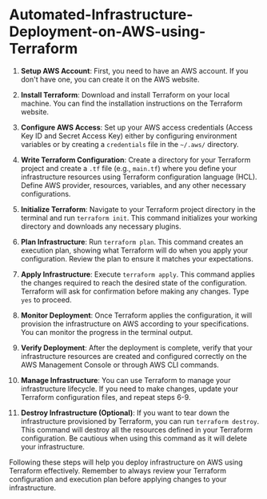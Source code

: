 # Automated-Infrastructure-Deployment-on-AWS-using-Terraform
1. **Setup AWS Account**: First, you need to have an AWS account. If you don't have one, you can create it on the AWS website.

2. **Install Terraform**: Download and install Terraform on your local machine. You can find the installation instructions on the Terraform website.

3. **Configure AWS Access**: Set up your AWS access credentials (Access Key ID and Secret Access Key) either by configuring environment variables or by creating a `credentials` file in the `~/.aws/` directory.

4. **Write Terraform Configuration**: Create a directory for your Terraform project and create a `.tf` file (e.g., `main.tf`) where you define your infrastructure resources using Terraform configuration language (HCL). Define AWS provider, resources, variables, and any other necessary configurations.

5. **Initialize Terraform**: Navigate to your Terraform project directory in the terminal and run `terraform init`. This command initializes your working directory and downloads any necessary plugins.

6. **Plan Infrastructure**: Run `terraform plan`. This command creates an execution plan, showing what Terraform will do when you apply your configuration. Review the plan to ensure it matches your expectations.

7. **Apply Infrastructure**: Execute `terraform apply`. This command applies the changes required to reach the desired state of the configuration. Terraform will ask for confirmation before making any changes. Type `yes` to proceed.

8. **Monitor Deployment**: Once Terraform applies the configuration, it will provision the infrastructure on AWS according to your specifications. You can monitor the progress in the terminal output.

9. **Verify Deployment**: After the deployment is complete, verify that your infrastructure resources are created and configured correctly on the AWS Management Console or through AWS CLI commands.

10. **Manage Infrastructure**: You can use Terraform to manage your infrastructure lifecycle. If you need to make changes, update your Terraform configuration files, and repeat steps 6-9.

11. **Destroy Infrastructure (Optional)**: If you want to tear down the infrastructure provisioned by Terraform, you can run `terraform destroy`. This command will destroy all the resources defined in your Terraform configuration. Be cautious when using this command as it will delete your infrastructure.

Following these steps will help you deploy infrastructure on AWS using Terraform effectively. Remember to always review your Terraform configuration and execution plan before applying changes to your infrastructure.
